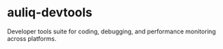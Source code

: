 # auliq-devtools
Developer tools suite for coding, debugging, and performance monitoring across platforms.
